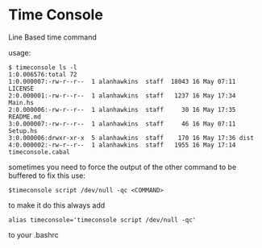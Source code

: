 # Time Console

Line Based time command

usage:
```
$ timeconsole ls -l
1:0.006576:total 72
1:0.000007:-rw-r--r--  1 alanhawkins  staff  18043 16 May 07:11 LICENSE
2:0.000001:-rw-r--r--  1 alanhawkins  staff   1237 16 May 17:34 Main.hs
2:0.000006:-rw-r--r--  1 alanhawkins  staff     30 16 May 17:35 README.md
3:0.000007:-rw-r--r--  1 alanhawkins  staff     46 16 May 07:11 Setup.hs
3:0.000006:drwxr-xr-x  5 alanhawkins  staff    170 16 May 17:36 dist
4:0.000002:-rw-r--r--  1 alanhawkins  staff   1955 16 May 17:14 timeconsole.cabal
```

sometimes you need to force the output of the other command to be buffered to fix this use:

```
$timeconsole script /dev/null -qc <COMMAND>
```

to make it do this always add
```
alias timeconsole='timeconsole script /dev/null -qc'
```

to your .bashrc
